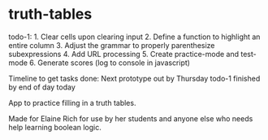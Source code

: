 truth-tables
============

todo-1:
    1. Clear cells upon clearing input <Untaken>
    2. Define a function to highlight an entire column <Tyler>
    3. Adjust the grammar to properly parenthesize subexpressions <Thomas>
    4. Add URL processing <Thomas>
    5. Create practice-mode and test-mode <Ed>
    6. Generate scores (log to console in javascript) <Untaken>

Timeline to get tasks done:
    Next prototype out by Thursday
    todo-1 finished by end of day today


App to practice filling in a truth tables.

Made for Elaine Rich for use by her students and anyone else who needs help learning boolean logic.
